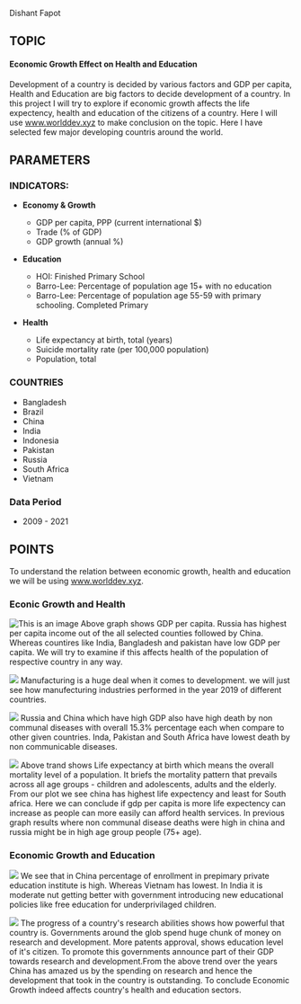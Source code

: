Dishant Fapot

## TOPIC
#### Economic Growth Effect on Health and Education

Development of a country is decided by various factors and GDP per capita, Health and Education are big factors to decide development of a country. In this project I will  try to explore if economic growth affects the life expectency, health and education of the citizens of a country. Here I will use www.worlddev.xyz to make conclusion on the topic. Here I have selected few major developing countris around the world.


## PARAMETERS
### INDICATORS:
* **Economy & Growth**
  * GDP per capita, PPP (current international $)
  * Trade (% of GDP)
  * GDP growth (annual %)

* **Education**
  * HOI: Finished Primary School
  * Barro-Lee: Percentage of population age 15+ with no education
  * Barro-Lee: Percentage of population age 55-59 with primary schooling. Completed Primary

* **Health**
  * Life expectancy at birth, total (years)
  * Suicide mortality rate (per 100,000 population)
  * Population, total

### COUNTRIES
* Bangladesh
* Brazil
* China
* India
* Indonesia
* Pakistan
* Russia
* South Africa 
* Vietnam

### Data Period
- 2009 - 2021

## POINTS 
To understand the relation between economic growth, health and education we will be using www.worlddev.xyz. 
### Econic Growth and Health
![This is an image](https://github.com/DISHANTJOSHI1/dishant_data690/blob/2dcd8e5f61b95d5d2452607558b988a408b995b6/world_Development_Explorer/gdpCptaBar.png)
Above graph shows GDP per capita. Russia has highest per capita income out of the all selected counties followed by China. Whereas countires like India, Bangladesh and pakistan have low GDP per capita. We will try to examine if this affects health of the population of respective country in any way. 



![](https://github.com/DISHANTJOSHI1/dishant_data690/blob/2dcd8e5f61b95d5d2452607558b988a408b995b6/world_Development_Explorer/manufecturingAddede.png)
Manufacturing is a huge deal when it comes to development. we will just see how manufecturing industries performed in the year 2019 of different countries.


![](https://github.com/DISHANTJOSHI1/dishant_data690/blob/2dcd8e5f61b95d5d2452607558b988a408b995b6/world_Development_Explorer/deathCausePie.png)
Russia and China which have high GDP also have high death by non communal diseases with overall 15.3% percentage each when compare to other given countries. Inda, Pakistan and South Africa have lowest death by non communicable diseases.

![](https://github.com/DISHANTJOSHI1/dishant_data690/blob/2dcd8e5f61b95d5d2452607558b988a408b995b6/world_Development_Explorer/lifeExpectancyTrend.png)
Above trand shows Life expectancy at birth which means  the overall mortality level of a population. It briefs the mortality pattern that prevails across all age groups - children and adolescents, adults and the elderly. From our plot we see china has highest life expectency and least for South africa. Here we can conclude if gdp per capita is more life expectency can increase as people can more easily can afford health services. In previous graph results where non communal disease deaths were high in china and russia might be in high age group people (75+ age).

### Economic Growth and Education

![](https://github.com/DISHANTJOSHI1/dishant_data690/blob/2dcd8e5f61b95d5d2452607558b988a408b995b6/world_Development_Explorer/schoolEnrolBar.png)
We see that in China percentage of enrollment in prepimary private education institute is high. Whereas Vietnam has lowest. In India it is moderate nut getting better with government introducing new educational policies like free education for underprivilaged children. 

![](https://github.com/DISHANTJOSHI1/dishant_data690/blob/2dcd8e5f61b95d5d2452607558b988a408b995b6/world_Development_Explorer/researchExpanditure.png)
The progress of a country's research abilities shows how powerful that country is. Governments around the glob spend huge chunk of money on research and development. More patents approval, shows education level of it's citizen. To promote this governments announce part of their GDP towards research and development.From the above trend over the years China has amazed us by the spending on research and hence the development that took in the country is outstanding. To conclude Economic Growth indeed affects country's health and education sectors.  













